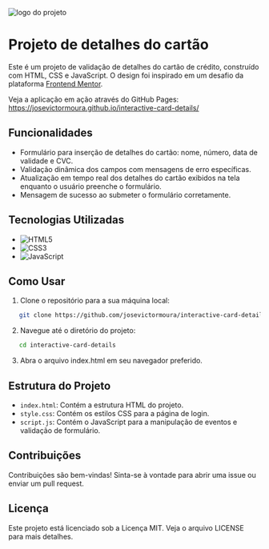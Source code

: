 ![logo do projeto](https://imgur.com/g8lge7y.png)

# Projeto de detalhes do cartão

Este é um projeto de validação de detalhes do cartão de crédito, construído com HTML, CSS e JavaScript. O design foi inspirado em um desafio da plataforma [Frontend Mentor](https://www.frontendmentor.io/).

Veja a aplicação em ação através do GitHub Pages: https://josevictormoura.github.io/interactive-card-details/

## Funcionalidades

- Formulário para inserção de detalhes do cartão: nome, número, data de validade e CVC.
- Validação dinâmica dos campos com mensagens de erro específicas.
- Atualização em tempo real dos detalhes do cartão exibidos na tela enquanto o usuário preenche o formulário.
- Mensagem de sucesso ao submeter o formulário corretamente.

## Tecnologias Utilizadas

- ![HTML5](https://img.shields.io/badge/html5-%23E34F26.svg?style=for-the-badge&logo=html5&logoColor=white)
- ![CSS3](https://img.shields.io/badge/css3-%231572B6.svg?style=for-the-badge&logo=css3&logoColor=white)
- ![JavaScript](https://img.shields.io/badge/javascript-%23323330.svg?style=for-the-badge&logo=javascript&logoColor=%23F7DF1E)

## Como Usar

1. Clone o repositório para a sua máquina local:
```bash
   git clone https://github.com/josevictormoura/interactive-card-details
```

2. Navegue até o diretório do projeto:
```bash
   cd interactive-card-details
```
3. Abra o arquivo index.html em seu navegador preferido.

## Estrutura do Projeto
- `index.html`: Contém a estrutura HTML do projeto.
- `style.css`: Contém os estilos CSS para a página de login.
- `script.js`: Contém o JavaScript para a manipulação de eventos e validação de formulário.

## Contribuições
Contribuições são bem-vindas! Sinta-se à vontade para abrir uma issue ou enviar um pull request.

## Licença
Este projeto está licenciado sob a Licença MIT. Veja o arquivo LICENSE para mais detalhes.
